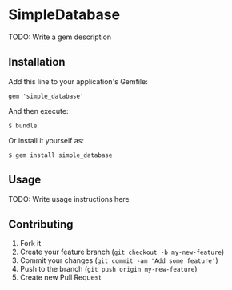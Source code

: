 # SimpleDatabase

TODO: Write a gem description

## Installation

Add this line to your application's Gemfile:

    gem 'simple_database'

And then execute:

    $ bundle

Or install it yourself as:

    $ gem install simple_database

## Usage

TODO: Write usage instructions here

## Contributing

1. Fork it
2. Create your feature branch (`git checkout -b my-new-feature`)
3. Commit your changes (`git commit -am 'Add some feature'`)
4. Push to the branch (`git push origin my-new-feature`)
5. Create new Pull Request
